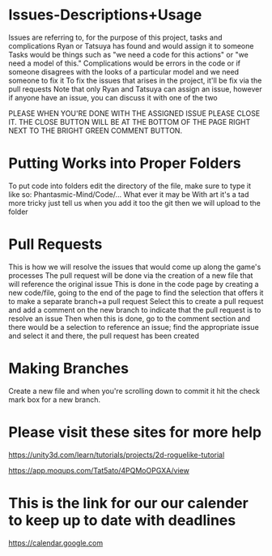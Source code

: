 # Issues-Descriptions+Usage

Issues are referring to, for the purpose of this project, tasks and complications Ryan or Tatsuya has found and would assign it to someone
Tasks would be things such as "we need a code for this actions" or "we need a model of this."
Complications would be errors in the code or if someone disagrees with the looks of a particular model and we need someone to fix it
To fix the issues that arises in the project, it'll be fix via the pull requests
Note that only Ryan and Tatsuya can assign an issue, however if anyone have an issue, you can discuss it with one of the two

PLEASE WHEN YOU'RE DONE WITH THE ASSIGNED ISSUE PLEASE CLOSE IT. 
THE CLOSE BUTTON WILL BE AT THE BOTTOM OF THE PAGE RIGHT NEXT TO THE BRIGHT GREEN COMMENT BUTTON.

# Putting Works into Proper Folders
To put code into folders edit the directory of the file, make sure to type it like so:  Phantasmic-Mind/Code/... 
What ever it may be
With art it's a tad more tricky just tell us when you add it too the git then we will upload to the folder

# Pull Requests

This is how we will resolve the issues that would come up along the game's processes
The pull request will be done via the creation of a new file that will reference the original issue
This is done in the code page by creating a new code/file, going to the end of the page to find the selection that offers it to make a separate branch+a pull request
Select this to create a pull request and add a comment on the new branch to indicate that the pull request is to resolve an issue
Then when this is done, go to the comment section and there would be a selection to reference an issue; find the appropriate issue and select it and there, the pull request has been created

# Making Branches 
Create a new file and when you're scrolling down to commit it hit the check mark box for a new branch.

# Please visit these sites for more help
https://unity3d.com/learn/tutorials/projects/2d-roguelike-tutorial

https://app.moqups.com/Tat5ato/4PQMoOPGXA/view

# This is the link for our our calender to keep up to date with deadlines
https://calendar.google.com
